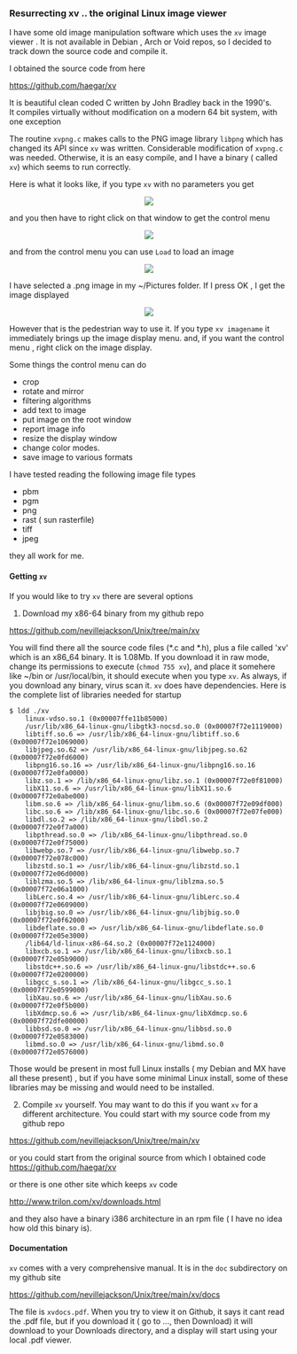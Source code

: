 ### Resurrecting xv .. the original Linux image viewer ###

I have some old image manipulation software which uses the `xv` image viewer . It is not available in Debian , Arch or Void repos, so I decided to track down the source code and compile it. 

I obtained the source code from here

https://github.com/haegar/xv

It is beautiful clean coded C written by John Bradley back in the 1990's.  
It compiles virtually without modification on a modern 64 bit system, with one exception

The routine `xvpng.c`  makes calls to the PNG image library 
`libpng` which has changed its API since `xv` was written. 
Considerable modification of `xvpng.c` was needed. 
Otherwise, it is an easy compile, and I have a binary ( called `xv`) which seems to run correctly.

Here is what it looks like, if you type `xv` with no parameters you get

<p align="center">
<img src="https://github.com/nevillejackson/Unix/blob/main/xv/FOSS/xv1.png?raw=true">
</p>

and you then have to right click on that window to get the control menu

<p align="center">
<img src="https://github.com/nevillejackson/Unix/blob/main/xv/FOSS/xv2.png?raw=true">
</p>

and from the control menu you can use `Load`  to load an image

<p align="center">
<img src="https://github.com/nevillejackson/Unix/blob/main/xv/FOSS/xv3.png?raw=true">
</p>

I have selected a .png image in my ~/Pictures folder.
If I press OK , I get the image displayed

<p align="center">
<img src="https://github.com/nevillejackson/Unix/blob/main/xv/FOSS/xv4.png?raw=true">
</p> 


However that is the pedestrian way to use it.  If you type 
`xv imagename`
it immediately brings up the image display menu. 
and, if you want the control menu , right click on the image display. 

Some things the control menu can do

 - crop
 - rotate and mirror
 - filtering algorithms
 - add text to image
 - put image on the root window
 - report image info
 - resize the display window
 - change color modes.
 - save image to various formats

 I have tested reading the following image file types

 - pbm
 - pgm
 - png
 - rast ( sun rasterfile)
 - tiff
 - jpeg

they all work for me. 

#### Getting `xv` ####

If you would like to try `xv` there are several options

1. Download my x86-64 binary from my github repo

https://github.com/nevillejackson/Unix/tree/main/xv

You will find  there all the source code files (*.c and *.h), plus a file called 'xv' which is an x86_64 binary. It is 1.08Mb. If you download it in raw mode, change its permissions to execute (`chmod 755 xv`), and place it somehere like ~/bin or /usr/local/bin, it should execute when you type `xv`.
As always, if you download any binary, virus scan it.
`xv` does have dependencies. Here is the complete list of libraries needed for startup
```
$ ldd ./xv
	linux-vdso.so.1 (0x00007ffe11b85000)
	/usr/lib/x86_64-linux-gnu/libgtk3-nocsd.so.0 (0x00007f72e1119000)
	libtiff.so.6 => /usr/lib/x86_64-linux-gnu/libtiff.so.6 (0x00007f72e1069000)
	libjpeg.so.62 => /usr/lib/x86_64-linux-gnu/libjpeg.so.62 (0x00007f72e0fd6000)
	libpng16.so.16 => /usr/lib/x86_64-linux-gnu/libpng16.so.16 (0x00007f72e0fa0000)
	libz.so.1 => /lib/x86_64-linux-gnu/libz.so.1 (0x00007f72e0f81000)
	libX11.so.6 => /usr/lib/x86_64-linux-gnu/libX11.so.6 (0x00007f72e0abe000)
	libm.so.6 => /lib/x86_64-linux-gnu/libm.so.6 (0x00007f72e09df000)
	libc.so.6 => /lib/x86_64-linux-gnu/libc.so.6 (0x00007f72e07fe000)
	libdl.so.2 => /lib/x86_64-linux-gnu/libdl.so.2 (0x00007f72e0f7a000)
	libpthread.so.0 => /lib/x86_64-linux-gnu/libpthread.so.0 (0x00007f72e0f75000)
	libwebp.so.7 => /usr/lib/x86_64-linux-gnu/libwebp.so.7 (0x00007f72e078c000)
	libzstd.so.1 => /usr/lib/x86_64-linux-gnu/libzstd.so.1 (0x00007f72e06d0000)
	liblzma.so.5 => /lib/x86_64-linux-gnu/liblzma.so.5 (0x00007f72e06a1000)
	libLerc.so.4 => /usr/lib/x86_64-linux-gnu/libLerc.so.4 (0x00007f72e0609000)
	libjbig.so.0 => /usr/lib/x86_64-linux-gnu/libjbig.so.0 (0x00007f72e0f62000)
	libdeflate.so.0 => /usr/lib/x86_64-linux-gnu/libdeflate.so.0 (0x00007f72e05e3000)
	/lib64/ld-linux-x86-64.so.2 (0x00007f72e1124000)
	libxcb.so.1 => /usr/lib/x86_64-linux-gnu/libxcb.so.1 (0x00007f72e05b9000)
	libstdc++.so.6 => /usr/lib/x86_64-linux-gnu/libstdc++.so.6 (0x00007f72e0200000)
	libgcc_s.so.1 => /lib/x86_64-linux-gnu/libgcc_s.so.1 (0x00007f72e0599000)
	libXau.so.6 => /usr/lib/x86_64-linux-gnu/libXau.so.6 (0x00007f72e0f5b000)
	libXdmcp.so.6 => /usr/lib/x86_64-linux-gnu/libXdmcp.so.6 (0x00007f72dfe00000)
	libbsd.so.0 => /usr/lib/x86_64-linux-gnu/libbsd.so.0 (0x00007f72e0583000)
	libmd.so.0 => /usr/lib/x86_64-linux-gnu/libmd.so.0 (0x00007f72e0576000)

```
Those would be present in most full Linux installs ( my Debian and MX have all these present) , but if you have some minimal Linux install, some of these libraries may be missing and would need to be installed.

2. Compile `xv` yourself. 
You may want to do this if you want `xv` for a different architecture. 
You could start with my source code from my github repo

https://github.com/nevillejackson/Unix/tree/main/xv

or you could start from the original source from which I obtained code
https://github.com/haegar/xv

or there is one other site which keeps `xv` code

http://www.trilon.com/xv/downloads.html

and they also have a binary i386 architecture in an rpm file ( I have no idea how old this binary is).

#### Documentation ####
`xv` comes with a very comprehensive manual. It is in the `doc` subdirectory on my github site

https://github.com/nevillejackson/Unix/tree/main/xv/docs

The file is `xvdocs.pdf`.
When you try to view it  on Github, it says it cant read the .pdf file, but if you download it ( go to ..., then Download) it will download to your Downloads directory, and a display will start using your local .pdf viewer. 


